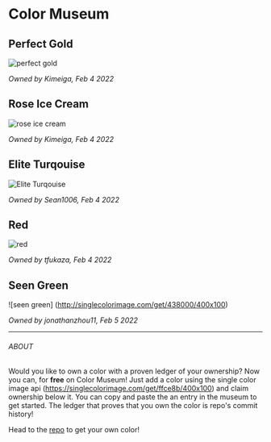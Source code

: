 # Color Museum

## Perfect Gold
![perfect gold](https://singlecolorimage.com/get/ffce8b/400x100)

*Owned by Kimeiga, Feb 4 2022*


## Rose Ice Cream
![rose ice cream](https://singlecolorimage.com/get/ff85a9/400x100)

*Owned by Kimeiga, Feb 4 2022*

## Elite Turqouise
![Elite Turqouise](https://singlecolorimage.com/get/133337/400x100)

*Owned by Sean1006, Feb 4 2022*

## Red
![red](https://singlecolorimage.com/get/ff0000/400x100)

*Owned by tfukaza, Feb 4 2022*

## Seen Green
![seen green] (http://singlecolorimage.com/get/438000/400x100)

*Owned by jonathanzhou11, Feb 5 2022*

---

###### ABOUT

Would you like to own a color with a proven ledger of your ownership?
Now you can, for **free** on Color Museum! Just add a color using the single color image api (https://singlecolorimage.com/get/ffce8b/400x100) and claim ownership below it. You can copy and paste the an entry in the museum to get started. The ledger that proves that you own the color is repo's commit history!

Head to the [repo](https://github.com/Kimeiga/color-museum) to get your own color!
